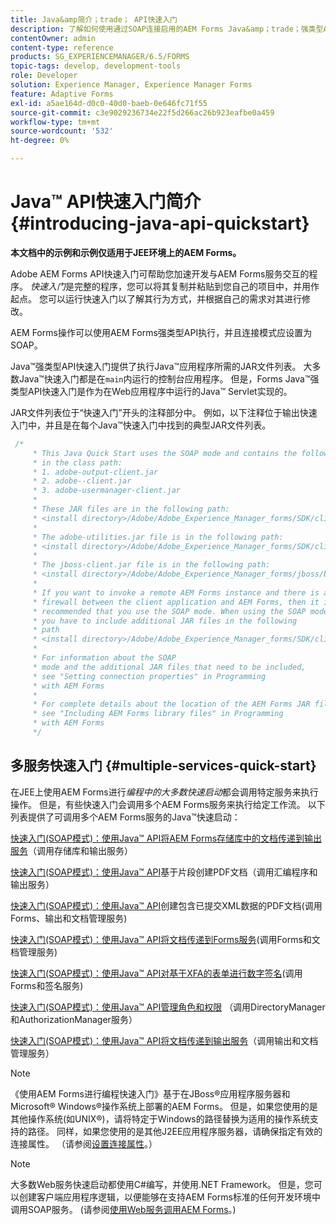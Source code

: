 ```yaml
---
title: Java&amp简介；trade； API快速入门
description: 了解如何使用通过SOAP连接启用的AEM Forms Java&amp；trade；强类型API来执行AEM Forms操作。
contentOwner: admin
content-type: reference
products: SG_EXPERIENCEMANAGER/6.5/FORMS
topic-tags: develop, development-tools
role: Developer
solution: Experience Manager, Experience Manager Forms
feature: Adaptive Forms
exl-id: a5ae164d-d0c0-40d0-baeb-0e646fc71f55
source-git-commit: c3e9029236734e22f5d266ac26b923eafbe0a459
workflow-type: tm+mt
source-wordcount: '532'
ht-degree: 0%

---
```


# Java™ API快速入门简介 {#introducing-java-api-quickstart}

**本文档中的示例和示例仅适用于JEE环境上的AEM Forms。**

Adobe AEM Forms API快速入门可帮助您加速开发与AEM Forms服务交互的程序。 *快速入门*&#x200B;是完整的程序，您可以将其复制并粘贴到您自己的项目中，并用作起点。 您可以运行快速入门以了解其行为方式，并根据自己的需求对其进行修改。

AEM Forms操作可以使用AEM Forms强类型API执行，并且连接模式应设置为SOAP。

Java™强类型API快速入门提供了执行Java™应用程序所需的JAR文件列表。 大多数Java™快速入门都是在`main`内运行的控制台应用程序。 但是，Forms Java™强类型API快速入门是作为在Web应用程序中运行的Java™ Servlet实现的。

JAR文件列表位于“快速入门”开头的注释部分中。 例如，以下注释位于输出快速入门中，并且是在每个Java™快速入门中找到的典型JAR文件列表。

```java
 /*
     * This Java Quick Start uses the SOAP mode and contains the following JAR files
     * in the class path:
     * 1. adobe-output-client.jar
     * 2. adobe--client.jar
     * 3. adobe-usermanager-client.jar
     *
     * These JAR files are in the following path:
     * <install directory>/Adobe/Adobe_Experience_Manager_forms/SDK/client-libs/common
     *
     * The adobe-utilities.jar file is in the following path:
     * <install directory>/Adobe/Adobe_Experience_Manager_forms/SDK/client-libs/jboss
     *
     * The jboss-client.jar file is in the following path:
     * <install directory>/Adobe/Adobe_Experience_Manager_forms/jboss/bin/client
     *
     * If you want to invoke a remote AEM Forms instance and there is a
     * firewall between the client application and AEM Forms, then it is
     * recommended that you use the SOAP mode. When using the SOAP mode,
     * you have to include additional JAR files in the following
     * path
     * <install directory>/Adobe/Adobe_Experience_Manager_forms/SDK/client-libs/thirdparty
     *
     * For information about the SOAP
     * mode and the additional JAR files that need to be included,
     * see "Setting connection properties" in Programming
     * with AEM Forms
     *
     * For complete details about the location of the AEM Forms JAR files,
     * see "Including AEM Forms library files" in Programming
     * with AEM Forms
     */
```

## 多服务快速入门 {#multiple-services-quick-start}

在JEE上使用AEM Forms进行&#x200B;*编程中的大多数快速启动*&#x200B;都会调用特定服务来执行操作。 但是，有些快速入门会调用多个AEM Forms服务来执行给定工作流。 以下列表提供了可调用多个AEM Forms服务的Java™快速启动：

[快速入门(SOAP模式)：使用Java™ API将AEM Forms存储库中的文档传递到输出服务](/help/forms/developing/output-service-java-api-quick.md#quick-start-soap-mode-passing-a-document-located-in-the-repository-to-the-output-service-using-the-java-api)（调用存储库和输出服务）

[快速入门(SOAP模式)：使用Java™ API](/help/forms/developing/output-service-java-api-quick.md#quick-start-soap-mode-creating-a-pdf-document-based-on-fragments-using-the-java-api)基于片段创建PDF文档（调用汇编程序和输出服务）

[快速入门(SOAP模式)：使用Java™ API](/help/forms/developing/forms-service-api-quick-starts.md#quick-start-soap-mode-creating-pdf-documents-with-submitted-xml-data-using-the-java-api)创建包含已提交XML数据的PDF文档(调用Forms、输出和文档管理服务)

[快速入门(SOAP模式)：使用Java™ API将文档传递到Forms服务](/help/forms/developing/forms-service-api-quick-starts.md#quick-start-soap-mode-passing-documents-to-the-forms-service-using-the-java-api)(调用Forms和文档管理服务)

[快速入门(SOAP模式)：使用Java™ API对基于XFA的表单进行数字签名](/help/forms/developing/signature-service-java-api-quick.md#quick-start-soap-mode-digitally-signing-a-xfa-based-form-using-the-java-api)(调用Forms和签名服务)

[快速入门(SOAP模式)：使用Java™ API管理角色和权限](/help/forms/developing/user-manager-java-api-quick.md#quick-start-soap-mode-managing-roles-and-permissions-using-the-java-api) （调用DirectoryManager和AuthorizationManager服务）

[快速入门(SOAP模式)：使用Java™ API将文档传递到输出服务](/help/forms/developing/output-service-java-api-quick.md#quick-start-soap-mode-passing-documents-to-the-output-service-using-the-java-api)（调用输出和文档管理服务）

>[!NOTE]
>
>《使用AEM Forms进行编程快速入门》基于在JBoss®应用程序服务器和Microsoft® Windows®操作系统上部署的AEM Forms。 但是，如果您使用的是其他操作系统(如UNIX®)，请将特定于Windows的路径替换为适用的操作系统支持的路径。 同样，如果您使用的是其他J2EE应用程序服务器，请确保指定有效的连接属性。 （请参阅[设置连接属性](/help/forms/developing/invoking-aem-forms-using-java.md#setting-connection-properties)。）

>[!NOTE]
>
>大多数Web服务快速启动都使用C#编写，并使用.NET Framework。 但是，您可以创建客户端应用程序逻辑，以便能够在支持AEM Forms标准的任何开发环境中调用SOAP服务。 (请参阅[使用Web服务调用AEM Forms](/help/forms/developing/invoking-aem-forms-using-web.md#invoking-aem-forms-using-web-services)。)

